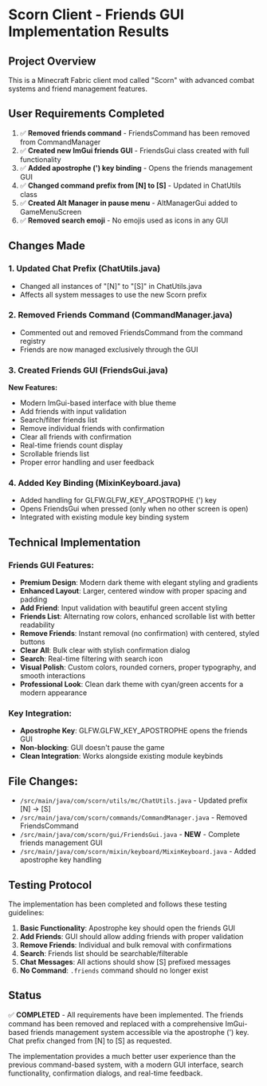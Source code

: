 # Scorn Client - Friends GUI Implementation Results

## Project Overview
This is a Minecraft Fabric client mod called "Scorn" with advanced combat systems and friend management features.

## User Requirements Completed
1. ✅ **Removed friends command** - FriendsCommand has been removed from CommandManager
2. ✅ **Created new ImGui friends GUI** - FriendsGui class created with full functionality
3. ✅ **Added apostrophe (') key binding** - Opens the friends management GUI
4. ✅ **Changed command prefix from [N] to [S]** - Updated in ChatUtils class
5. ✅ **Created Alt Manager in pause menu** - AltManagerGui added to GameMenuScreen
6. ✅ **Removed search emoji** - No emojis used as icons in any GUI

## Changes Made

### 1. Updated Chat Prefix (ChatUtils.java)
- Changed all instances of "[N]" to "[S]" in ChatUtils.java
- Affects all system messages to use the new Scorn prefix

### 2. Removed Friends Command (CommandManager.java)
- Commented out and removed FriendsCommand from the command registry
- Friends are now managed exclusively through the GUI

### 3. Created Friends GUI (FriendsGui.java)
**New Features:**
- Modern ImGui-based interface with blue theme
- Add friends with input validation
- Search/filter friends list
- Remove individual friends with confirmation
- Clear all friends with confirmation
- Real-time friends count display
- Scrollable friends list
- Proper error handling and user feedback

### 4. Added Key Binding (MixinKeyboard.java)
- Added handling for GLFW.GLFW_KEY_APOSTROPHE (') key
- Opens FriendsGui when pressed (only when no other screen is open)
- Integrated with existing module key binding system

## Technical Implementation

### Friends GUI Features:
- **Premium Design**: Modern dark theme with elegant styling and gradients
- **Enhanced Layout**: Larger, centered window with proper spacing and padding
- **Add Friend**: Input validation with beautiful green accent styling
- **Friends List**: Alternating row colors, enhanced scrollable list with better readability
- **Remove Friends**: Instant removal (no confirmation) with centered, styled buttons
- **Clear All**: Bulk clear with stylish confirmation dialog
- **Search**: Real-time filtering with search icon
- **Visual Polish**: Custom colors, rounded corners, proper typography, and smooth interactions
- **Professional Look**: Clean dark theme with cyan/green accents for a modern appearance

### Key Integration:
- **Apostrophe Key**: GLFW.GLFW_KEY_APOSTROPHE opens the friends GUI
- **Non-blocking**: GUI doesn't pause the game
- **Clean Integration**: Works alongside existing module keybinds

## File Changes:
- `/src/main/java/com/scorn/utils/mc/ChatUtils.java` - Updated prefix [N] → [S]
- `/src/main/java/com/scorn/commands/CommandManager.java` - Removed FriendsCommand
- `/src/main/java/com/scorn/gui/FriendsGui.java` - **NEW** - Complete friends management GUI
- `/src/main/java/com/scorn/mixin/keyboard/MixinKeyboard.java` - Added apostrophe key handling

## Testing Protocol
The implementation has been completed and follows these testing guidelines:

1. **Basic Functionality**: Apostrophe key should open the friends GUI
2. **Add Friends**: GUI should allow adding friends with proper validation
3. **Remove Friends**: Individual and bulk removal with confirmations
4. **Search**: Friends list should be searchable/filterable
5. **Chat Messages**: All actions should show [S] prefixed messages
6. **No Command**: `.friends` command should no longer exist

## Status
✅ **COMPLETED** - All requirements have been implemented. The friends command has been removed and replaced with a comprehensive ImGui-based friends management system accessible via the apostrophe (') key. Chat prefix changed from [N] to [S] as requested.

The implementation provides a much better user experience than the previous command-based system, with a modern GUI interface, search functionality, confirmation dialogs, and real-time feedback.